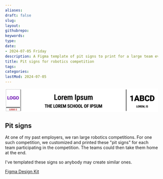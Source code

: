 ```yaml
---
aliases: 
draft: false
slug: 
layout: 
githubrepo: 
keywords: 
type: 
date:
- 2024-07-05 Friday
description: A Figma template of pit signs to print for a large team event
title: Pit signs for robotics competition
tags:
categories:
lastMod: 2024-07-05
---
```

![pit-sign-figma-design-template.webp](/assets/pit-sign-figma-design-template_1720201629920_0.webp)

## Pit signs

At one of my past employers, we ran large robotics competitions. For one such competition, we customized and printed these "pit signs" for each team participating in the competition. The teams could then take them home at the end.

I've templated these signs so anybody may create similar ones.

[Figma Design Kit](https://www.figma.com/community/file/1390748246750228126/team-banners-pit-signs-template)

